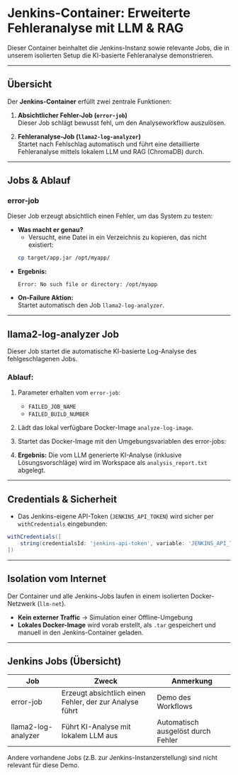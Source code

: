 # Jenkins-Container: Erweiterte Fehleranalyse mit LLM & RAG 

Dieser Container beinhaltet die Jenkins-Instanz sowie relevante Jobs, die in unserem isolierten Setup die KI-basierte Fehleranalyse demonstrieren.

---

## Übersicht

Der **Jenkins-Container** erfüllt zwei zentrale Funktionen:

1. **Absichtlicher Fehler-Job (`error-job`)**  
   Dieser Job schlägt bewusst fehl, um den Analyseworkflow auszulösen.

2. **Fehleranalyse-Job (`llama2-log-analyzer`)**  
   Startet nach Fehlschlag automatisch und führt eine detaillierte Fehleranalyse mittels lokalem LLM und RAG (ChromaDB) durch.

---

## Jobs & Ablauf

### **error-job**

Dieser Job erzeugt absichtlich einen Fehler, um das System zu testen:

- **Was macht er genau?**
  - Versucht, eine Datei in ein Verzeichnis zu kopieren, das nicht existiert:
  ```bash
  cp target/app.jar /opt/myapp/
  ```
- **Ergebnis:** 
  ```
  Error: No such file or directory: /opt/myapp
  ```
- **On-Failure Aktion:**  
  Startet automatisch den Job `llama2-log-analyzer`.

---

## **llama2-log-analyzer Job**

Dieser Job startet die automatische KI-basierte Log-Analyse des fehlgeschlagenen Jobs.

### Ablauf:
1. Parameter erhalten vom `error-job`:
   - `FAILED_JOB_NAME`
   - `FAILED_BUILD_NUMBER`

2. Lädt das lokal verfügbare Docker-Image `analyze-log-image`.

3. Startet das Docker-Image mit den Umgebungsvariablen des error-jobs:

4. **Ergebnis:** Die vom LLM generierte KI-Analyse (inklusive Lösungsvorschläge) wird im Workspace als `analysis_report.txt` abgelegt.

---

## **Credentials & Sicherheit**

- Das Jenkins-eigene API-Token (`JENKINS_API_TOKEN`) wird sicher per `withCredentials` eingebunden:
```groovy
withCredentials([
    string(credentialsId: 'jenkins-api-token', variable: 'JENKINS_API_TOKEN')
])
```

---

## **Isolation vom Internet**

Der Container und alle Jenkins-Jobs laufen in einem isolierten Docker-Netzwerk (`llm-net`).  

- **Kein externer Traffic** → Simulation einer Offline-Umgebung  
- **Lokales Docker-Image** wird vorab erstellt, als `.tar` gespeichert und manuell in den Jenkins-Container geladen.

---

## **Jenkins Jobs (Übersicht)**

| Job | Zweck | Anmerkung |
|------|--------|------------|
| error-job | Erzeugt absichtlich einen Fehler, der zur Analyse führt | Demo des Workflows |
| llama2-log-analyzer | Führt KI-Analyse mit lokalem LLM aus | Automatisch ausgelöst durch Fehler |

Andere vorhandene Jobs (z.B. zur Jenkins-Instanzerstellung) sind nicht relevant für diese Demo.
